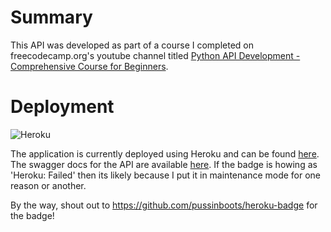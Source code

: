 # Summary 

This API was developed as part of a course I completed on freecodecamp.org's youtube channel titled [Python API Development - Comprehensive Course for Beginners](https://youtu.be/0sOvCWFmrtA). 

# Deployment
![Heroku](https://heroku-badge.herokuapp.com/?app=heroku-badge)

The application is currently deployed using Heroku and can be found [here](https://fastapi-timmyb-blog.herokuapp.com/). The swagger docs for the API are available [here](https://fastapi-timmyb-blog.herokuapp.com/docs). If the badge is howing as 'Heroku: Failed' then its likely because I put it in maintenance mode for one reason or another. 

By the way, shout out to https://github.com/pussinboots/heroku-badge for the badge!

